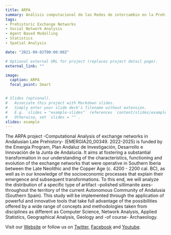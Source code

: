 ```yaml
---
title: ARPA
summary: Análisis computacional de las Redes de intercambio en la Prehistoria Reciente Andaluza
tags:
- Prehistoric Exchange Networks
- Social Network Analysis
- Agent Based Modelling
- Statistics
- Spatial Analysis

date: "2021-09-02T00:00:00Z"

# Optional external URL for project (replaces project detail page).
external_link: ""

image:
  caption: ARPA
  focal_point: Smart


# Slides (optional).
#   Associate this project with Markdown slides.
#   Simply enter your slide deck's filename without extension.
#   E.g. `slides = "example-slides"` references `content/slides/example-slides.md`.
#   Otherwise, set `slides = ""`.
slides: example
---
```


The ARPA project -Computational Analysis of exchange networks in Andalusian Late Prehistory- (EMERGIA20_00349. 2022-2025) is funded by the Emergia Program, Plan Andaluz de Investigación, Desarrollo e Innovación de la Junta de Andalucía. It aims at fostering a substantial transformation in our understanding of the characteristics, functioning and evolution of the exchange networks that were operative in Southern Iberia between the Late Neolithic and the Copper Age (c. 4200 - 2200 cal. BC), as well as in our knowledge of the socioeconomic processes that explain their emergence and subsequent transformations.
To this end, we will analyze the distribution of a specific type of artifact –polished sillimanite axes- throughout the territory of the current Autonomous Community of Andalusia (Southern Spain). This study will be implemented through the application of powerful and innovative tools that take full advantage of the possibilities offered by a wide range of concepts and methodologies taken from disciplines as different as Computer Science, Network Analysis, Applied Statistics, Geographical Analysis, Geology and -of course- Archaeology.

Visit our [Website](https://proyectos.ugr.es/arpa/) or follow us on [Twitter](https://twitter.com/ARPA_emergia), [Facebook](https://www.facebook.com/ARPAproject) and [Youtube](https://www.youtube.com/channel/UC6dCTEUsmjagQXiPrViaZKQ).
